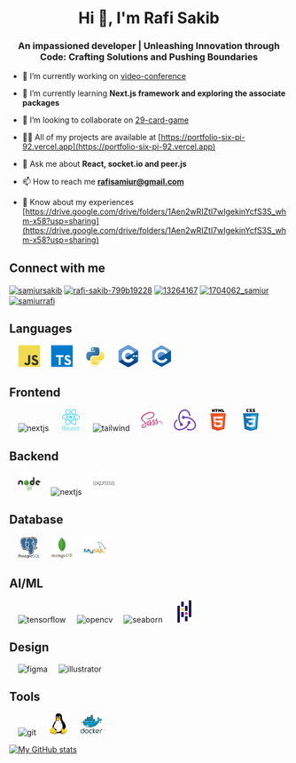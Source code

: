 <h1 align="center">Hi 👋, I'm Rafi Sakib</h1>
<h3 align="center">An impassioned developer | Unleashing Innovation through Code: Crafting Solutions and Pushing Boundaries</h3>


- 🔭 I’m currently working on [video-conference](https://github.com/samiursakib/video-conference)

- 🌱 I’m currently learning **Next.js framework and exploring the associate packages**

- 👯 I’m looking to collaborate on [29-card-game](https://github.com/M0NJURUL/29-card-game)

- 👨‍💻 All of my projects are available at [https://portfolio-six-pi-92.vercel.app](https://portfolio-six-pi-92.vercel.app)

- 💬 Ask me about **React, socket.io and peer.js**

- 📫 How to reach me **rafisamiur@gmail.com**

- 📄 Know about my experiences [https://drive.google.com/drive/folders/1Aen2wRIZtl7wIgekinYcfS3S_whm-x58?usp=sharing](https://drive.google.com/drive/folders/1Aen2wRIZtl7wIgekinYcfS3S_whm-x58?usp=sharing)


<h2 align="left">Connect with me</h2>
<p align="left">
<a href="https://dev.to/samiursakib" target="blank"><img align="center" src="https://raw.githubusercontent.com/rahuldkjain/github-profile-readme-generator/master/src/images/icons/Social/devto.svg" alt="samiursakib" height="30" width="40" /></a>
<a href="https://linkedin.com/in/rafi-sakib-799b19228" target="blank"><img align="center" src="https://raw.githubusercontent.com/rahuldkjain/github-profile-readme-generator/master/src/images/icons/Social/linked-in-alt.svg" alt="rafi-sakib-799b19228" height="30" width="40" /></a>
<a href="https://stackoverflow.com/users/13264167" target="blank"><img align="center" src="https://raw.githubusercontent.com/rahuldkjain/github-profile-readme-generator/master/src/images/icons/Social/stack-overflow.svg" alt="13264167" height="30" width="40" /></a>
<a href="https://codeforces.com/profile/1704062_samiur" target="blank"><img align="center" src="https://raw.githubusercontent.com/rahuldkjain/github-profile-readme-generator/master/src/images/icons/Social/codeforces.svg" alt="1704062_samiur" height="30" width="40" /></a>
<a href="https://www.leetcode.com/samiurrafi" target="blank"><img align="center" src="https://raw.githubusercontent.com/rahuldkjain/github-profile-readme-generator/master/src/images/icons/Social/leet-code.svg" alt="samiurrafi" height="30" width="40" /></a>
</p>



<h2 align="left">Languages</h2>
<p align="left">
    &nbsp;&nbsp;&nbsp;
    <img src="https://raw.githubusercontent.com/devicons/devicon/master/icons/javascript/javascript-original.svg" alt="javascript" width="40" height="40"/>
    &nbsp;&nbsp;&nbsp;
    <img src="https://raw.githubusercontent.com/devicons/devicon/master/icons/typescript/typescript-original.svg" alt="typescript" width="40" height="40"/>
    &nbsp;&nbsp;&nbsp;
    <img src="https://raw.githubusercontent.com/devicons/devicon/master/icons/python/python-original.svg" alt="python" width="40" height="40"/>
    &nbsp;&nbsp;&nbsp;
    <img src="https://raw.githubusercontent.com/devicons/devicon/master/icons/cplusplus/cplusplus-original.svg" alt="cplusplus" width="40" height="40"/>
    &nbsp;&nbsp;&nbsp;
    <img src="https://raw.githubusercontent.com/devicons/devicon/master/icons/c/c-original.svg" alt="c" width="40" height="40"/>
</p>

<h2 align="left">Frontend</h2>
<p align="left">
    &nbsp;&nbsp;&nbsp;
    <img src="https://cdn.worldvectorlogo.com/logos/nextjs-2.svg" alt="nextjs" width="40" height="40"/>
    &nbsp;&nbsp;&nbsp;
    <img src="https://raw.githubusercontent.com/devicons/devicon/master/icons/react/react-original-wordmark.svg" alt="react" width="40" height="40"/>
    &nbsp;&nbsp;&nbsp;
    <img src="https://www.vectorlogo.zone/logos/tailwindcss/tailwindcss-icon.svg" alt="tailwind" width="40" height="40"/>
    &nbsp;&nbsp;&nbsp;
    <img src="https://raw.githubusercontent.com/devicons/devicon/master/icons/sass/sass-original.svg" alt="sass" width="40" height="40"/>
    &nbsp;&nbsp;&nbsp;
    <img src="https://raw.githubusercontent.com/devicons/devicon/master/icons/redux/redux-original.svg" alt="redux" width="40" height="40"/>
    &nbsp;&nbsp;&nbsp;
    <img src="https://raw.githubusercontent.com/devicons/devicon/master/icons/html5/html5-original-wordmark.svg" alt="html5" width="40" height="40"/>
    &nbsp;&nbsp;&nbsp;
    <img src="https://raw.githubusercontent.com/devicons/devicon/master/icons/css3/css3-original-wordmark.svg" alt="css3" width="40" height="40"/>
</p>

<h2 align="left">Backend</h2>
<p align="left">
    &nbsp;&nbsp;&nbsp;
    <img src="https://raw.githubusercontent.com/devicons/devicon/master/icons/nodejs/nodejs-original-wordmark.svg" alt="nodejs" width="40" height="40"/>
    &nbsp;&nbsp;&nbsp;
    <img src="https://cdn.worldvectorlogo.com/logos/nextjs-2.svg" alt="nextjs" width="40" height="40"/>
    &nbsp;&nbsp;&nbsp;
    <img src="https://raw.githubusercontent.com/devicons/devicon/master/icons/express/express-original-wordmark.svg" alt="express" width="40" height="40"/>
</p>

<h2 align="left">Database</h2>
<p align="left">
    &nbsp;&nbsp;&nbsp;
    <img src="https://raw.githubusercontent.com/devicons/devicon/master/icons/postgresql/postgresql-original-wordmark.svg" alt="postgresql" width="40" height="40"/>
    &nbsp;&nbsp;&nbsp;
    <img src="https://raw.githubusercontent.com/devicons/devicon/master/icons/mongodb/mongodb-original-wordmark.svg" alt="mongodb" width="40" height="40"/>
    &nbsp;&nbsp;&nbsp;
    <img src="https://raw.githubusercontent.com/devicons/devicon/master/icons/mysql/mysql-original-wordmark.svg" alt="mysql" width="40" height="40"/>
</p>

<h2 align="left">AI/ML</h2>
<p align="left">
    &nbsp;&nbsp;&nbsp;
    <img src="https://www.vectorlogo.zone/logos/tensorflow/tensorflow-icon.svg" alt="tensorflow" width="40" height="40"/>
    &nbsp;&nbsp;&nbsp;
    <img src="https://www.vectorlogo.zone/logos/opencv/opencv-icon.svg" alt="opencv" width="40" height="40"/>
    &nbsp;&nbsp;&nbsp;
    <img src="https://seaborn.pydata.org/_images/logo-mark-lightbg.svg" alt="seaborn" width="40" height="40"/>
    &nbsp;&nbsp;&nbsp;
    <img src="https://raw.githubusercontent.com/devicons/devicon/2ae2a900d2f041da66e950e4d48052658d850630/icons/pandas/pandas-original.svg" alt="pandas" width="40" height="40"/>    </a>
</p>

<h2 align="left">Design</h2>
<p align="left">
    &nbsp;&nbsp;&nbsp;
    <img src="https://www.vectorlogo.zone/logos/figma/figma-icon.svg" alt="figma" width="40" height="40"/>
    &nbsp;&nbsp;&nbsp;
    <img src="https://www.vectorlogo.zone/logos/adobe_illustrator/adobe_illustrator-icon.svg" alt="illustrator" width="40" height="40"/>
</p>

<h2 align="left">Tools</h2>
<p align="left">
    &nbsp;&nbsp;&nbsp;
    <img src="https://www.vectorlogo.zone/logos/git-scm/git-scm-icon.svg" alt="git" width="40" height="40"/>
    &nbsp;&nbsp;&nbsp;
    <img src="https://raw.githubusercontent.com/devicons/devicon/master/icons/linux/linux-original.svg" alt="linux" width="40" height="40"/>
    &nbsp;&nbsp;&nbsp;
    <img src="https://raw.githubusercontent.com/devicons/devicon/master/icons/docker/docker-original-wordmark.svg" alt="docker" width="40" height="40"/>
</p>


[![My GitHub stats](https://github-readme-stats.vercel.app/api?username=samiursakib)](https://github.com/anuraghazra/github-readme-stats)
